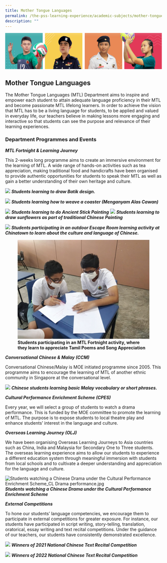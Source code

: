 ```yaml
---
title: Mother Tongue Languages
permalink: /the-pss-learning-experience/academic-subjects/mother-tongue-languages/
description: ""
---
```

![](/images/Our%20School/subbanner.jpg)

## Mother Tongue Languages

The Mother Tongue Languages (MTL) Department aims to inspire and empower each student to attain adequate language proficiency in their MTL and become passionate MTL lifelong learners. In order to achieve the vision that MTL has to be a living language for students, to be applied and valued in everyday life, our teachers believe in making lessons more engaging and interactive so that students can see the purpose and relevance of their learning experiences.
  

### Department Programmes and Events


**_MTL Fortnight &amp; Learning Journey_**

This 2-weeks long programme aims to create an immersive environment for the learning of MTL. A wide range of hands-on activities such as tea appreciation, making traditional food and handicrafts have been organised to provide authentic opportunities for students to speak their MTL as well as gain a better understanding of their own heritage and culture.

![](https://lh6.googleusercontent.com/L6DjfSmb-WegVbmMR4fEKS6evdPz-RMrLxWDap7ouUXXrXf63KWWc3tPLfL7vtb8rAi3WmbvA_4T44_kCZZzssoX_V33hOCE7HOd0wqSoPcOt8XCko4wsICDNMn3uLbqDiQWJBla1gss8im7IgyREKhFbQ0RlB4r4TqeG-HTmV5X_inhJfApYKMPbBrxlQ)
***Students learning to draw Batik design.***

  

![](https://lh4.googleusercontent.com/HZWjsWs5W-JOad--YwvfroiNeyCPpq0Mx5F2VRAfcYIyDVkd2qvhRo8gJ4tXhvrhnS0Z5_AkgO5C-4tKGW9WeF3k13wyKqYHHJl6wV1wGAQv9IXslYTX26OMDgft6AgyUptlksVwgQWpEtNauj6A-ILqxsMRn5BadqOAOdvvxvBchUmvFs0-l1sAT7a32Q)
***Students learning how to weave a coaster (Menganyam Alas Cawan)***&nbsp;

  

![](https://lh5.googleusercontent.com/xWadBCPjru1I3g1jQR1hheLMZsKyWpPd_WrCpRT8auqIPsGsDfBio3z7HkWywEYunFUXGraVdwMFObjjrYEBw9F2m2vGgTnvDIJ5UAMjyX5i75c3a1zTP94Y-qqBJEQdAehToILREKeGiGYAe7gCJXCt8mra6SvP6qOLkKdhfkQTu6nzBYIU671mERmtNg)
***Students learning to do Ancient Stick Painting***
![](https://lh6.googleusercontent.com/hAQQdGLvnsBqvSEsDCTaXldmfBS68WxKdsvHx5KSJqqX17cBBbj5nvUxFREDZ40yX6K5J_JHWjHVPib8hYhc-AOn2Y-fn9ZlPZUx-iyv_mc8ePRcgPsgqhJ64iIQFtS2Zn2MUe5OLL_b4jtfHMXE71uRG5AzKXZrDDLX_Kj4kLJzBen7A8_ABD1MBxjg4g)
***Students learning to draw sunflowers as part of traditional Chinese Painting***


![](https://lh3.googleusercontent.com/xzYj0dAHRyd8Mh2QObugr2F85s5vFXXA1p9LKPCn1E4jOmcz5WagvW9AUS0_iqRZ9Xh6aFAxPZQ4ilM1cRfscylOnYxCwDEGv0v3lyOS7N2xwxMU3_XY7ycPp9WfWjZ1PemrvuJaZJ8FswkjqYJ-smEcL9kS8FO3B6Y-6KGJJ4-EeEL5M8xLaMqcLlQDsg)
***Students participating in an outdoor Escape Room learning activity at Chinatown to learn about the culture and language of Chinese.***


<figure>
<img src="/images/Academic%20Subjects/Mother%20Tongue%20Languages/Tamil%20Poems%20and%20Song%20Appereciation_MTL%20Fortnight.jpeg">
<figcaption> <strong> Students participating in an MTL Fortnight activity, where they learn to appreciate Tamil Poems and Song Appreciation</strong> </figcaption>
</figure>

	
***Conversational Chinese &amp; Malay (CCM)***

  

Conversational Chinese/Malay is MOE initiated programme since 2005. This programme aims to encourage the learning of MTL of another ethnic community in Singapore at the conversational level.


![](https://lh6.googleusercontent.com/7wl3E3VSoZgXkNMKN6H6xFXsysVVgjiIT1GMToyesl3GhD0BCPqSnLzxyAugcp9i29rgN3yuIMp1Ft3ruAYf4S0ig1LpBbz9zxJ6-zMl2LXetmHgvtCzUyBBQyhriP7ztvJlYpZmpucBLlco7gO59Uma50LZhEZqvfUAOonD5yyBE3aheVfrndHPG_Kyhg)
***Chinese students learning basic Malay vocabulary or short phrases.***
  

  

**_Cultural Performance Enrichment Scheme (CPES)_**

  

Every year, we will select a group of students to watch a drama performance. This is funded by the MOE committee to promote the learning of MTL. The purpose is to expose students to local theatre play and enhance students’ interest in the language and culture.
	

**_Overseas Learning Journey (OLJ)_**

We have been organising Overseas Learning Journeys to Asia countries such as China, India and Malaysia for Secondary One to Three students. The overseas learning experience aims to allow our students to experience a different education system through meaningful immersion with students from local schools and to cultivate a deeper understanding and appreciation for the language and culture.


![Students watching a Chinese Drama under the Cultural Performance Enrichment Scheme_CL Drama performance.jpg](https://lh3.googleusercontent.com/5HjnZxh-2_Xtsgfz5cNDsbNbFGilYkrSBEGXmJ2NrG1astO6r5e2F_g-BkkvGg86iZI9vzaV8lz6n0in3P-pwO57XRyxnvh0PRe3FF-fDsWvVY6SqQm6EDBv9kXg2NZinfW49FnTXKJnMF887DNZAwytQoPaqMgSTS34Y6xoR-ld1Csaob7_11WzTEAoqA)
***Students watching a Chinese Drama under the Cultural Performance Enrichment Scheme***

**_External Competitions_**

  

To hone our students’ language competencies, we encourage them to participate in external competitions for greater exposure. For instance, our students have participated in script writing, story-telling, translation, oratorical, essay writing and text recital competitions. Under the guidance of our teachers, our students have consistently demonstrated excellence.


![](https://lh4.googleusercontent.com/6X7VVNZQES-aNbjiFi54_qOHnpOIdX8jbU2uF6PxeZQyPKe3q1P_P_4cH6e-EOF9EZ2VoAo6rvWICLkdU-lM904gWBCYQ6NZrzCVIEzDmJTdOzqzpPVDrIgsl9G4A64TDuZOenGCNkyhwu-3hqEiODAa9o6ihvxkLM0_DZtZXDlMPT16xhNyqKiBPzJgTg)
***Winners of 2021 National Chinese Text Recital Competition***

  

![](https://lh4.googleusercontent.com/wApQk_gcqeSnNpsGi_ADj9MzCkFXs903HrHqDSjUi6bM6Yjbe7WfClikkQxJFY7pdxT7FUPxbkWSFQbmUz-de8TqJEyHUfSFVvYtDGvYjGboMsTG9aBbhhkx4ZU2RNlnKxbUd7FLwUbInB1-r5wR8C2KQO6f4Pt9DCsF4y_JvRZWoZlE1l-1f7eCz5F3Vw)
***Winners of 2022 National Chinese Text Recital Competition***